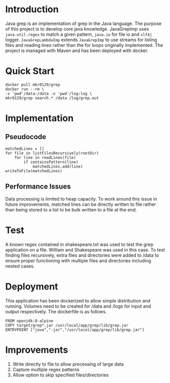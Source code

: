 # Introduction
Java grep is an implementation of grep in the Java language. The purpose of this project is to develop core java knowledge.  JavaGrepImp uses `java.util.regex` to match a given pattern, `java.io` for file io and `slf4j` logger.  `JavaGrepLambdaImp` extends `JavaGrepImp` to use streams for listing files and reading lines rather than the for loops originally implemented. The project is managed with Maven and has been deployed with docker. 

# Quick Start
```
docker pull mkr0129/grep
docker run --rm \
-v 'pwd'/data:/data -v 'pwd'/log:log \
mkr0129/grep search.* /data /log/grep.out
```


# Implementation
## Pseudocode
```
matchedLines = []
for file in listFilesRecursively(rootDir)
    for line in readLines(file)
        if containsPattern(line)
            matchedLines.add(line)
writeToFile(matchedLines)
```

## Performance Issues
Data processing is limited to heap capacity. To work around this issue in future improvements, matched lines can be directly written to file rather than being stored to a list to be bulk written to a file at the end.

# Test
A known regex contained in shakespeare.txt was used to test the grep application on a file. William and Shakespeare was used in this case. To test finding files recursively, extra files and directories were added to /data to ensure proper functioning with multiple files and directories including nested cases.

# Deployment
This application has been dockerized to allow simple distribution and running.  Volumes need to be created for /data and /logs for input and output respectively.  The dockerfile is as follows.
```
FROM openjdk:8-alpine
COPY target/grep*.jar /usr/local/app/grep/lib/grep.jar
ENTRYPOINT ["java","-jar","/usr/local/app/grep/lib/grep.jar"]
```

# Improvements
1. Write directly to file to allow processing of large data 
2. Capture multiple regex patterns
3. Allow option to skip specified files/directories
